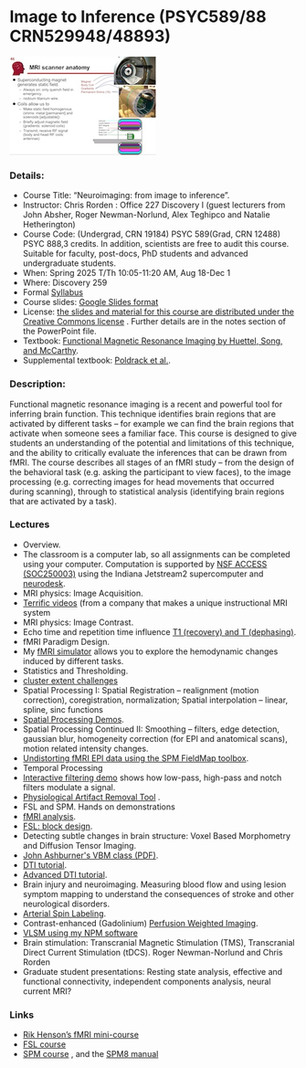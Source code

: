 # Image to Inference (PSYC589/88 CRN529948/48893)

![teach](teach.jpg)

### Details:

 - Course Title: “Neuroimaging: from image to inference”.
 - Instructor: Chris Rorden : Office 227 Discovery I (guest lecturers from John Absher, Roger Newman-Norlund, Alex Teghipco and Natalie Hetherington)
 - Course Code: (Undergrad, CRN 19184) PSYC 589(Grad, CRN 12488) PSYC 888,3 credits. In addition, scientists are free to audit this course. Suitable for faculty, post-docs, PhD students and advanced undergraduate students.
 - When: Spring 2025 T/Th 10:05-11:20 AM, Aug 18-Dec 1
 - Where: Discovery 259
 - Formal [Syllabus](https://docs.google.com/document/d/1Wd2daWbyBJ_0i-MLrjuw1ZMZIAg8IcfU/edit?usp=sharing&ouid=101539764775409240375&rtpof=true&sd=true)
 - Course slides: [Google Slides format](https://docs.google.com/presentation/d/1Gmc3N7skPQ-nreiVxirtPIsniR4H-l0ERyTn2Ps9qRQ/edit?usp=sharing)
 - License: [the slides and material for this course are distributed under the Creative Commons license](https://creativecommons.org/licenses/by/3.0/) . Further details are in the notes section of the PowerPoint file.
- Textbook: [Functional Magnetic Resonance Imaging by Huettel, Song, and McCarthy](https://www.amazon.com/Functional-Magnetic-Resonance-Imaging-Second/dp/0878932860/).
- Supplemental textbook: [Poldrack et al.](https://www.amazon.com/Handbook-Functional-MRI-Data-Analysis/dp/0521517664/ref=sr_1_1?ie=UTF8&amp;qid=1345812543&amp;sr=8-1&amp;keywords=poldrack"/).

### Description:

Functional magnetic resonance imaging is a recent and powerful tool for inferring brain function. This technique identifies brain regions that are activated by different tasks – for example we can find the brain regions that activate when someone sees a familiar face. This course is designed to give students an understanding of the potential and limitations of this technique, and the ability to critically evaluate the inferences that can be drawn from fMRI. The course describes all stages of an fMRI study – from the design of the behavioral task (e.g. asking the participant to view faces), to the image processing (e.g. correcting images for head movements that occurred during scanning), through to statistical analysis (identifying brain regions that are activated by a task).

### Lectures

- Overview.
 - The classroom is a computer lab, so all assignments can be completed using your computer. Computation is supported by [NSF ACCESS (SOC250003)](https://support.access-ci.org/) using the Indiana Jetstream2 supercomputer and [neurodesk](https://github.com/NeuroDesk). 
- MRI physics: Image Acquisition.
 - [Terrific videos](https://magritek.com/resources/videos/) (from a company that makes a unique instructional MRI system
- MRI physics: Image Contrast.
 - Echo time and repetition time influence [T1 (recovery) and T (dephasing)](https://case.edu/med/neurology/NR/MRI%20Basics.htm).
- fMRI Paradigm Design.
 - My [fMRI simulator](https://github.com/neurolabusc/fMRI-Simulator) allows you to explore the hemodynamic changes induced by different tasks.
- Statistics and Thresholding.
 - [cluster extent challenges](https://andysbrainblog.blogspot.com/2014/01/how-to-avoid-common-cluster-extent.html)
- Spatial Processing I: Spatial Registration – realignment (motion correction), coregistration, normalization; Spatial interpolation – linear, spline, sinc functions
 - [Spatial Processing Demos](https://github.com/neurolabusc/spatial-processing).
- Spatial Processing Continued II: Smoothing – filters, edge detection, gaussian blur, homogeneity correction (for EPI and anatomical scans), motion related intensity changes.
 - [Undistorting fMRI EPI data using the SPM FieldMap toolbox](../fieldmaps/index.md).
- Temporal Processing
 - [Interactive filtering demo](https://github.com/neurolabusc/biquad-filter) shows how low-pass, high-pass and notch filters modulate a signal.
 - [Physiological Artifact Removal Tool](https://github.com/neurolabusc/Part) .
- FSL and SPM. Hands on demonstrations
 - [fMRI analysis](https://people.cas.sc.edu/rorden/tutorial/index.html).
 - [FSL: block design](https://people.cas.sc.edu/rorden/tutorial/html/block.html).
- Detecting subtle changes in brain structure: Voxel Based Morphometry and Diffusion Tensor Imaging.
 - [John Ashburner's VBM class (PDF)](https://www.fil.ion.ucl.ac.uk/~john/misc/VBMclass10.pdf).
 - [DTI tutorial](https://people.cas.sc.edu/rorden/tutorial/html/dti.html).
 - [Advanced DTI tutorial](../dti.index.md).
 - Brain injury and neuroimaging. Measuring blood flow and using lesion symptom mapping to understand the consequences of stroke and other neurological disorders.
 - [Arterial Spin Labeling](../asl/index.md).
 - Contrast-enhanced (Gadolinium) [Perfusion Weighted Imaging](../pwi/index.md).
 - [VLSM using my NPM software](https://people.cas.sc.edu/rorden/mricron/stats.html)
 - Brain stimulation: Transcranial Magnetic Stimulation (TMS), Transcranial Direct Current Stimulation (tDCS). Roger Newman-Norlund and Chris Rorden
- Graduate student presentations: Resting state analysis, effective and functional connectivity, independent components analysis, neural current MRI?

### Links

 - [Rik Henson’s fMRI mini-course](https://imaging.mrc-cbu.cam.ac.uk/imaging/SpmMiniCourse)
 - [FSL course](https://open.win.ox.ac.uk/pages/fslcourse/website/index.html)
 - [SPM course](https://www.fil.ion.ucl.ac.uk/spm/course/) , and the [SPM8 manual](https://www.fil.ion.ucl.ac.uk/spm/doc/manual.pdf)